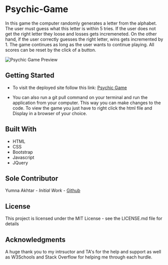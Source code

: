 # Psychic-Game

In this game the computer randomly generates a letter from the alphabet. The user must guess what this letter is within 5 tries. If the user does not get the right letter they loose and losses gets incremeneted. On the other hand, if the user correctly guesses the right letter, wins gets incremented by 1. The game continues as long as the user wants to continue playing. All scores can be reset by the click of a button.

![Psychic Game Preview](assets/images/PsychicGame.gif)


## Getting Started
* To visit the deployed site follow this link: [Psychic Game](https://yumnakhtar.github.io/Psychic-Game/)

* You can also run a git pull command on your terminal and run the application from your computer. This way you can make changes to the code. To view the game you just have to right click the html file and Display in a browser of your choice.


## Built With
* HTML
* CSS
* Bootstrap
* Javascript
* JQuery

## Sole Contributor
Yumna Akhtar - *Initial Work* - [Github](https://github.com/yumnakhtar)


## License
This project is licensed under the MIT License - see the LICENSE.md file for details

## Acknowledgments
A huge thank you to my intrsuctor and TA's for the help and support as well as W3Schools and Stack Overflow for helping me through each hurdle. 

